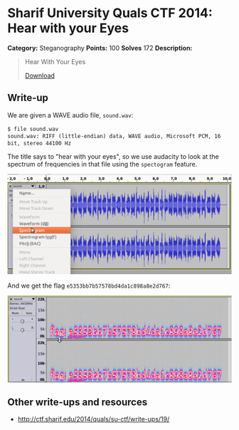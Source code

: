 # Sharif University Quals CTF 2014: Hear with your Eyes

**Category:** Steganography
**Points:** 100
**Solves** 172
**Description:**

> Hear With Your Eyes
>
> [Download](sound.wav.tar.gz)

## Write-up

We are given a WAVE audio file, `sound.wav`:

```
$ file sound.wav
sound.wav: RIFF (little-endian) data, WAVE audio, Microsoft PCM, 16 bit, stereo 44100 Hz
```

The title says to "hear with your eyes", so we use audacity to look at the spectrum of frequencies in that file using the `spectogram` feature.

![](audacity_specto.png)

And we get the flag `e5353bb7b57578bd4da1c898a8e2d767`:

![](flag.png)

## Other write-ups and resources

* <http://ctf.sharif.edu/2014/quals/su-ctf/write-ups/19/>
